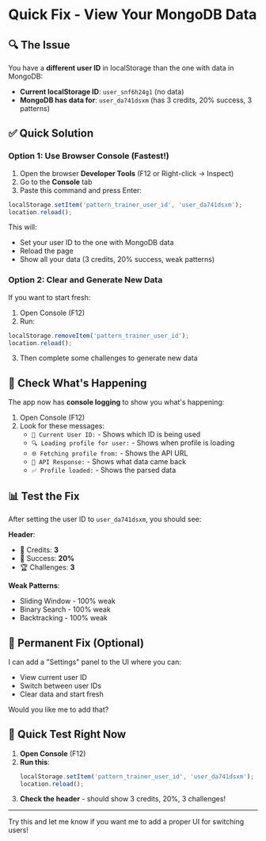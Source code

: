 # Quick Fix - View Your MongoDB Data

## 🔍 The Issue

You have a **different user ID** in localStorage than the one with data in MongoDB:

- **Current localStorage ID**: `user_snf6h24g1` (no data)
- **MongoDB has data for**: `user_da741dsxm` (has 3 credits, 20% success, 3 patterns)

## ✅ Quick Solution

### Option 1: Use Browser Console (Fastest!)

1. Open the browser **Developer Tools** (F12 or Right-click → Inspect)
2. Go to the **Console** tab
3. Paste this command and press Enter:

```javascript
localStorage.setItem('pattern_trainer_user_id', 'user_da741dsxm');
location.reload();
```

This will:
- Set your user ID to the one with MongoDB data
- Reload the page
- Show all your data (3 credits, 20% success, weak patterns)

### Option 2: Clear and Generate New Data

If you want to start fresh:

1. Open Console (F12)
2. Run:
```javascript
localStorage.removeItem('pattern_trainer_user_id');
location.reload();
```

3. Then complete some challenges to generate new data

## 🧪 Check What's Happening

The app now has **console logging** to show you what's happening:

1. Open Console (F12)
2. Look for these messages:
   - `👤 Current User ID:` - Shows which ID is being used
   - `🔍 Loading profile for user:` - Shows when profile is loading
   - `🌐 Fetching profile from:` - Shows the API URL
   - `📡 API Response:` - Shows what data came back
   - `✅ Profile loaded:` - Shows the parsed data

## 📊 Test the Fix

After setting the user ID to `user_da741dsxm`, you should see:

**Header**:
- 💎 Credits: **3**
- 🎯 Success: **20%**
- 🏆 Challenges: **3**

**Weak Patterns**:
- Sliding Window - 100% weak
- Binary Search - 100% weak
- Backtracking - 100% weak

## 🔧 Permanent Fix (Optional)

I can add a "Settings" panel to the UI where you can:
- View current user ID
- Switch between user IDs
- Clear data and start fresh

Would you like me to add that?

## 🎯 Quick Test Right Now

1. **Open Console** (F12)
2. **Run this**:
   ```javascript
   localStorage.setItem('pattern_trainer_user_id', 'user_da741dsxm');
   location.reload();
   ```
3. **Check the header** - should show 3 credits, 20%, 3 challenges!

---

Try this and let me know if you want me to add a proper UI for switching users!

